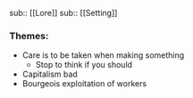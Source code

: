 
sub:: [[Lore]]
sub:: [[Setting]]
### Themes:
- Care is to be taken when making something
	- Stop to think if you should
- Capitalism bad
- Bourgeois exploitation of workers